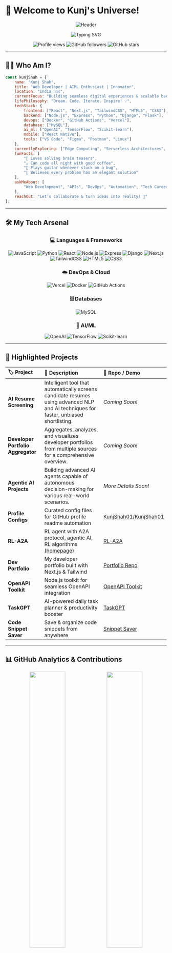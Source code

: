 # 🚀 Welcome to Kunj's Universe!

<div align="center">

![Header](https://capsule-render.vercel.app/api?type=waving&color=gradient&customColorList=2,18,27&height=200&section=header&text=Kunj%20Shah&fontSize=75&fontAlignY=35&animation=twinkling&fontColor=gradient&desc=Crafting%20Tomorrow's%20Tech%2C%20Today&descSize=20&descAlignY=65)

<img src="https://readme-typing-svg.herokuapp.com?font=Fira+Code&size=30&duration=2500&pause=1000&color=FFB300&center=true&vCenter=true&width=600&height=60&lines=🌐+Full+Stack+Developer;🤖+AI%2FML+Explorer;🚀+Tech+Visionary;🛠️+Open+Source+Builder;💡+Innovator+at+Heart" alt="Typing SVG" />

<p>
  <img src="https://komarev.com/ghpvc/?username=KunjShah01&color=ffb300&style=for-the-badge&label=PROFILE+VIEWS" alt="Profile views" />
  <img src="https://img.shields.io/github/followers/KunjShah01?style=for-the-badge&color=orange&labelColor=black" alt="GitHub followers" />
  <img src="https://img.shields.io/github/stars/KunjShah01?style=for-the-badge&color=yellow&labelColor=black" alt="GitHub stars" />
</p>

</div>

---

## 👨‍💻 Who Am I?

```js
const kunjShah = {
    name: "Kunj Shah",
    title: "Web Developer | AIML Enthusiast | Innovator",
    location: "India 🇮🇳",
    currentFocus: "Building seamless digital experiences & scalable backend systems",
    lifePhilosophy: "Dream. Code. Iterate. Inspire! 💡",
    techStack: {
        frontend: ["React", "Next.js", "TailwindCSS", "HTML5", "CSS3"],
        backend: ["Node.js", "Express", "Python", "Django", "Flask"],
        devops: ["Docker", "GitHub Actions", "Vercel"],
        database: ["MySQL"],
        ai_ml: ["OpenAI", "TensorFlow", "Scikit-learn"],
        mobile: ["React Native"],
        tools: ["VS Code", "Figma", "Postman", "Linux"]
    },
    currentlyExploring: ["Edge Computing", "Serverless Architectures", "Prompt Engineering", "Open Source"],
    funFacts: [
        "🧩 Loves solving brain teasers",
        "☕ Can code all night with good coffee",
        "🎸 Plays guitar whenever stuck on a bug",
        "🚀 Believes every problem has an elegant solution"
    ],
    askMeAbout: [
        "Web Development", "APIs", "DevOps", "Automation", "Tech Careers"
    ],
    reachOut: "Let’s collaborate & turn ideas into reality! 🤝"
};
```

---

## 🛠️ My Tech Arsenal

<div align="center">

### 💻 Languages & Frameworks

![JavaScript](https://img.shields.io/badge/JavaScript-F7DF1E?style=for-the-badge&logo=javascript&logoColor=black)
![Python](https://img.shields.io/badge/Python-3776AB?style=for-the-badge&logo=python&logoColor=yellow)
![React](https://img.shields.io/badge/React-20232A?style=for-the-badge&logo=react&logoColor=61DAFB)
![Node.js](https://img.shields.io/badge/Node.js-339933?style=for-the-badge&logo=nodedotjs&logoColor=white)
![Express](https://img.shields.io/badge/Express-000000?style=for-the-badge&logo=express&logoColor=white)
![Django](https://img.shields.io/badge/Django-092E20?style=for-the-badge&logo=django&logoColor=green)
![Next.js](https://img.shields.io/badge/Next.js-000000?style=for-the-badge&logo=next.js&logoColor=white)
![TailwindCSS](https://img.shields.io/badge/TailwindCSS-38B2AC?style=for-the-badge&logo=tailwind-css&logoColor=white)
![HTML5](https://img.shields.io/badge/HTML5-E34F26?style=for-the-badge&logo=html5&logoColor=white)
![CSS3](https://img.shields.io/badge/CSS3-1572B6?style=for-the-badge&logo=css3&logoColor=white)

### ☁️ DevOps & Cloud

![Vercel](https://img.shields.io/badge/Vercel-000000?style=for-the-badge&logo=vercel&logoColor=white)
![Docker](https://img.shields.io/badge/Docker-2496ED?style=for-the-badge&logo=docker&logoColor=white)
![GitHub Actions](https://img.shields.io/badge/GitHub%20Actions-2088FF?style=for-the-badge&logo=github-actions&logoColor=white)

### 🗄️ Databases

![MySQL](https://img.shields.io/badge/MySQL-005C84?style=for-the-badge&logo=mysql&logoColor=white)

### 🤖 AI/ML

![OpenAI](https://img.shields.io/badge/OpenAI-412991?style=for-the-badge&logo=openai&logoColor=white)
![TensorFlow](https://img.shields.io/badge/TensorFlow-FF6F00?style=for-the-badge&logo=tensorflow&logoColor=white)
![Scikit-learn](https://img.shields.io/badge/scikit_learn-F7931E?style=for-the-badge&logo=scikit-learn&logoColor=white)

</div>

---

## 🚩 Highlighted Projects

<div align="center">

| 🏷️ **Project** | 🚀 **Description** | 🔗 **Repo / Demo** | 
|:-|:-|:-|
| **AI Resume Screening** | Intelligent tool that automatically screens candidate resumes using advanced NLP and AI techniques for faster, unbiased shortlisting. | _Coming Soon!_ |
| **Developer Portfolio Aggregator** | Aggregates, analyzes, and visualizes developer portfolios from multiple sources for a comprehensive overview. | _Coming Soon!_ |
| **Agentic AI Projects** | Building advanced AI agents capable of autonomous decision-making for various real-world scenarios. | _More Details Soon!_ |
| **Profile Configs** | Curated config files for GitHub profile readme automation | [KunjShah01/KunjShah01](https://github.com/KunjShah01/KunjShah01) |
| **RL-A2A** | RL agent with A2A protocol, agentic AI, RL algorithms [(homepage)](https://rla2a.vercel.app/) | [RL-A2A](https://github.com/KunjShah01/RL-A2A) |
| **Dev Portfolio** | My developer portfolio built with Next.js & Tailwind | [Portfolio Repo](https://github.com/KunjShah01/portfolio) |
| **OpenAPI Toolkit** | Node.js toolkit for seamless OpenAPI integration | [OpenAPI Toolkit](https://github.com/KunjShah01/openapi-toolkit) |
| **TaskGPT** | AI-powered daily task planner & productivity booster | [TaskGPT](https://github.com/KunjShah01/TaskGPT) |
| **Code Snippet Saver** | Save & organize code snippets from anywhere | [Snippet Saver](https://github.com/KunjShah01/snippet-saver) |

</div>

---

## 📊 GitHub Analytics & Contributions

<div align="center">

<img width="47%" src="https://github-readme-stats.vercel.app/api?username=KunjShah01&show_icons=true&theme=gruvbox&hide_border=true&count_private=true&include_all_commits=true&custom_title=🌟%20GitHub%20Stats" />
<img width="47%" src="https://github-readme-streak-stats.herokuapp.com/?user=KunjShah01&theme=gruvbox&hide_border=true" />

![Top Languages](https://github-readme-stats.vercel.app/api/top-langs/?username=KunjShah01&layout=compact&theme=gruvbox&hide_border=true&langs_count=8&custom_title=🔥%20Languages%20I%20Love)

</div>

---

## 🏆 GitHub Achievements

<div align="center">

![GitHub Trophies](https://github-profile-trophy.vercel.app/?username=KunjShah01&theme=gruvbox&no-frame=true&no-bg=false&margin-w=4&column=3&title=Followers,Commits,Repositories,Stars,PullRequest,Issues)

</div>

---

## 🚧 Currently Building

<div align="center">

| 🚩 **Project**                | 🔥 **What’s Cool**                                      | 📈 **Status**      |
|:-----------------------------|:-------------------------------------------------------|:-------------------|
| **AI Resume Screening**       | AI for unbiased, efficient candidate selection          | 🟢 In Progress     |
| **Developer Portfolio Aggregator** | One-stop portfolio insights                       | 🟢 Building        |
| **Agentic AI Projects**       | Smart agents for real-world automation                 | 🟢 Research/Development |
| **Multi-Agent Collaboration** | AI agents collaborating to solve complex tasks         | 🟠 Prototype       |
| **Autonomous Research Agent** | Agent that autonomously researches and summarizes info | 🟡 Beta            |
| **Personalized Learning Agent** | Adaptive AI tutor for personalized learning paths   | 🟣 Ideation        |
| **AI Code Reviewer**          | Automated, agentic code review and feedback            | 🟢 Early Dev       |

</div>
---

## ⏳ Coding Activity

<div align="center">

<!--START_SECTION:waka-->
```text
JavaScript   ███████████████░░░░░░░░   63.2 %
Python       ████░░░░░░░░░░░░░░░░░░░   12.7 %
Other        ██░░░░░░░░░░░░░░░░░░░░░    5.7 %
```
<!--END_SECTION:waka-->

![Coding Activity Graph](https://github-readme-activity-graph.vercel.app/graph?username=KunjShah01&bg_color=1a1b27&color=ffb300&line=00c7b7&point=ffb300&area=true&hide_border=true)

</div>

## 🎲 Fun Zone

<div align="center">

---

### 🎉 Random Joke

![Jokes Card](https://readme-jokes.vercel.app/api?theme=gruvbox)

---

### 🧩 Mini Puzzle of the Day

> **What comes next in the sequence?**  
> `2, 6, 12, 20, 30, ___`

<details>
<summary>💡 Click to reveal the answer!</summary>

**Answer:** 42  
Pattern: n(n+1), where n=1,2,3,4,5,6...

</details>

---

### 🕹️ Play with My Portfolio!

> Want to see more? [Check out my interactive portfolio! 🚀](https://kunjshah95.github.io/kunjs-portfolio-website.io/)

---

</div>

## 🤝 Let's Connect!

<div align="center">

[![LinkedIn](https://img.shields.io/badge/LinkedIn-0077B5?style=for-the-badge&logo=linkedin&logoColor=white&label=Connect)](https://www.linkedin.com/in/kunjshah05)
[![Twitter](https://img.shields.io/badge/Twitter-1DA1F2?style=for-the-badge&logo=twitter&logoColor=white&label=Follow)](https://twitter.com/INDIA_KUNJ)
[![Instagram](https://img.shields.io/badge/Instagram-E4405F?style=for-the-badge&logo=instagram&logoColor=white&label=Follow)](https://www.instagram.com/kunjshah_05)
[![Email](https://img.shields.io/badge/Gmail-D14836?style=for-the-badge&logo=gmail&logoColor=white&label=Email)](mailto:kunjkshah05@gmail.com)

</div>

---

## 📈 Contribution Graph

<div align="center">

![Contribution Graph](https://github-readme-activity-graph.vercel.app/graph?username=KunjShah01&bg_color=1a1b27&color=ffb300&line=00c7b7&point=ffb300&area=true&hide_border=true&custom_title=💻%20Kunj's%20Contribution%20Graph)

</div>

---

## 💬 Daily Dev Quote

<div align="center">

![Quote](https://quotes-github-readme.vercel.app/api?type=horizontal&theme=gruvbox&quote=Stay%20hungry%2C%20stay%20foolish&author=Steve%20Jobs)

</div>

---

<div align="center">

### ⭐ "Every line of code is a step closer to greatness. Start now!" ⭐

<img src="https://capsule-render.vercel.app/api?type=waving&color=gradient&customColorList=2,18,27&height=100&section=footer&animation=twinkling" />

![Visitor Count](https://profile-counter.glitch.me/KunjShah01/count.svg)

**🚀 If you enjoyed my projects, leave a ⭐ and let’s connect! Open to collaborations and new adventures in tech! 🚀**

</div>
